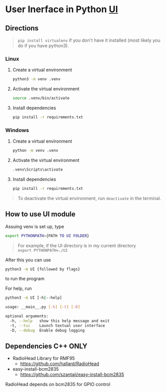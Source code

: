 # User Inerface in Python [UI](UI/)

## Directions

> `pip install virtualenv` if you don't have it installed (most likely you do if you have python3).

### Linux

1. Create a virtual environment

   ```bash
   python3 -m venv .venv
   ```

2. Activate the virtual environment

   ```bash
   source .venv/bin/activate
   ```

3. Install dependencies

   ```bash
   pip install -r requirements.txt
   ```

### Windows

1. Create a virtual environment

   ```bash
   python -m venv .venv
   ```

2. Activate the virtual environment

   ```bash
   .venv\Scripts\activate
   ```

3. Install dependencies

   ```bash
   pip install -r requirements.txt
   ```

> To deactivate the virtual environment, run `deactivate` in the terminal.


## How to use UI module

Assuing venv is set up, type 

```bash
export PYTHONPATH={PATH TO UI FOLDER}
```
> For example, if the UI directory is in my current directory <br>
> `export PYTHONPATH=./UI`

After this you can use

```bash
python3 -m UI {followed by flags}
```

to run the program

For help, run

```bash
python3 -m UI [-h|--help]

usage: __main__.py [-h] [-t] [-D]

optional arguments:
  -h, --help   show this help message and exit
  -t, --tui    Launch textual user interface
  -D, --debug  Enable debug logging
```

## Dependencies C++ ONLY

- RadioHead Library for RMF95
  - https://github.com/hallard/RadioHead
- easy-install-bcm2835
  - https://github.com/szantaii/easy-install-bcm2835

RadioHead depends on bcm2835 for GPIO control
